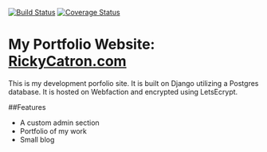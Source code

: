[![Build Status](https://travis-ci.org/sl33t/portfolio.svg?branch=master)](https://travis-ci.org/sl33t/portfolio)
[![Coverage Status](https://coveralls.io/repos/github/sl33t/portfolio/badge.svg?branch=master)](https://coveralls.io/github/sl33t/portfolio?branch=master)

# My Portfolio Website: [RickyCatron.com](http://www.RickyCatron.com) 
This is my development porfolio site. 
It is built on Django utilizing a Postgres database.
It is hosted on Webfaction and encrypted using LetsEcrypt.

##Features
- A custom admin section
- Portfolio of my work
- Small blog
